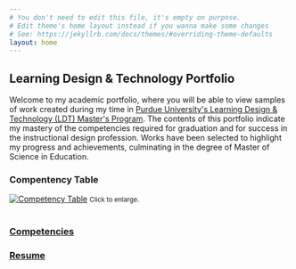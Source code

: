 ```yaml
---
# You don't need to edit this file, it's empty on purpose.
# Edit theme's home layout instead if you wanna make some changes
# See: https://jekyllrb.com/docs/themes/#overriding-theme-defaults
layout: home 
---
```

## Learning Design & Technology Portfolio

Welcome to my academic portfolio, where you will be able to view samples of work created during my time in [Purdue University's Learning Design & Technology (LDT) Master's Program](http://online.purdue.edu/ldt/learning-design-technology). The contents of this portfolio indicate my mastery of the competencies required for graduation and for success in the instructional design profession. Works have been selected to highlight my progress and achievements, culminating in the degree of Master of Science in Education.


### Compentency Table
[![Competency Table]({{site.url}}/LDTportfolio/docs/CompetencyTable.png)]({{site.url}}/docs/CompetencyTable.png)
<small style='text-align:center; width:100%'>Click to enlarge.</small>
<br>
<br>


### [Competencies]({{site.url}}/competencies/)

### [Resume]({{site.url}}/resume/)


